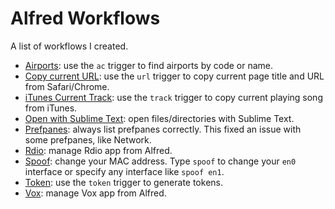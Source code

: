 # Alfred Workflows

A list of workflows I created.

- [Airports](https://github.com/fnando/alfred-workflows/raw/master/Airports.alfredworkflow): use the `ac` trigger to find airports by code or name.
- [Copy current URL](https://github.com/fnando/alfred-workflows/raw/master/Copy%20Current%20URL.alfredworkflow): use the `url` trigger to copy current page title and URL from Safari/Chrome.
- [iTunes Current Track](https://github.com/fnando/alfred-workflows/raw/master/iTunes%20Current%20Track.alfredworkflow): use the `track` trigger to copy current playing song from iTunes.
- [Open with Sublime Text](https://github.com/fnando/alfred-workflows/raw/master/Open%20with%20Sublime%20Text.alfredworkflow): open files/directories with Sublime Text.
- [Prefpanes](https://github.com/fnando/alfred-workflows/raw/master/Prefpanes.alfredworkflow): always list prefpanes correctly. This fixed an issue with some prefpanes, like Network.
- [Rdio](https://github.com/fnando/alfred-workflows/raw/master/Rdio.alfredworkflow): manage Rdio app from Alfred.
- [Spoof](https://github.com/fnando/alfred-workflows/raw/master/Spoof.alfredworkflow): change your MAC address. Type `spoof` to change your `en0` interface or specify any interface like `spoof en1`.
- [Token](https://github.com/fnando/alfred-workflows/raw/master/Token.alfredworkflow): use the `token` trigger to generate tokens.
- [Vox](https://github.com/fnando/alfred-workflows/raw/master/Vox.alfredworkflow): manage Vox app from Alfred.
